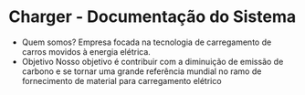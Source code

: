 # Charger - Documentação do Sistema
- Quem somos?
Empresa focada na tecnologia de carregamento de carros movidos à energia elétrica.
- Objetivo
Nosso objetivo é contribuir com a diminuição de emissão de carbono e se tornar uma grande referência mundial no ramo de fornecimento de material para carregamento elétrico
